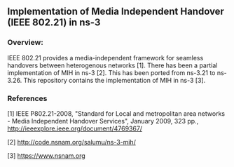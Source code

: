 ## Implementation of Media Independent Handover (IEEE 802.21) in ns-3 
### Overview:
IEEE 802.21 provides a media-independent framework for seamless handovers between heterogenous networks [1]. There has been a partial implementation of MIH in ns-3 [2]. This has been ported from ns-3.21 to ns-3.26. This repository contains the implementation of MIH in ns-3 [3].
### References
[1] IEEE P802.21-2008, "Standard for Local and metropolitan area networks - Media Independent Handover Services", January 2009, 323 pp., http://ieeexplore.ieee.org/document/4769367/

[2] http://code.nsnam.org/salumu/ns-3-mih/

[3] https://www.nsnam.org
